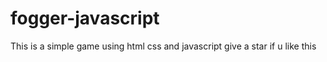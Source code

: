 # fogger-javascript
This is a simple game using html css and javascript 
   give a star if u like this
